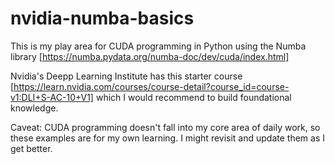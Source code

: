 # nvidia-numba-basics

This is my play area for CUDA programming in Python using the Numba library [https://numba.pydata.org/numba-doc/dev/cuda/index.html]

Nvidia's Deepp Learning Institute has this starter course [https://learn.nvidia.com/courses/course-detail?course_id=course-v1:DLI+S-AC-10+V1] which I would recommend to build foundational knowledge.

Caveat: CUDA programming doesn't fall into my core area of daily work, so these examples are for my own learning. I might revisit and update them as I get better.

